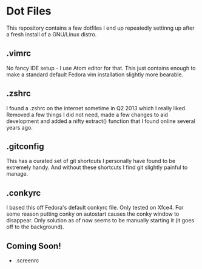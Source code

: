 # Dot Files

This repository contains a few dotfiles I end up repeatedly settinng up after a
fresh install of a GNU/Linux distro.

## .vimrc

No fancy IDE setup - I use Atom editor for that. This just contains enough to
make a standard default Fedora vim installation slightly more bearable.

## .zshrc

I found a .zshrc on the internet sometime in Q2 2013 which I really liked.
Removed a few things I did not need, made a few changes to aid development and
added a nifty extract() function that I found online several years ago.

## .gitconfig

This has a curated set of git shortcuts I personally have found to be extremely
handy. And without these shortcuts I find git slightly painful to manage.

## .conkyrc

I based this off Fedora's default conkyrc file. Only tested on Xfce4. For some
reason putting conky on autostart causes the conky window to disappear. Only
solution as of now seems to be manually starting it (it goes off to the
background).

## Coming Soon!

* .screenrc
